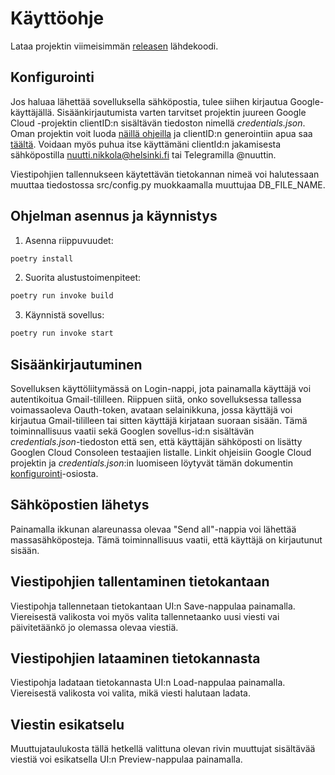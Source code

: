 # Käyttöohje

Lataa projektin viimeisimmän [releasen](https://github.com/nualn/ot-harjoitustyo/releases) lähdekoodi.

## Konfigurointi
Jos haluaa lähettää sovelluksella sähköpostia, tulee siihen kirjautua Google-käyttäjällä. Sisäänkirjautumista varten tarvitset projektin juureen Google Cloud -projektin clientID:n sisältävän tiedoston nimellä *credentials.json*. Oman projektin voit luoda [näillä ohjeilla](https://developers.google.com/workspace/guides/create-project) ja clientID:n generointiin apua saa [täältä](https://developers.google.com/gmail/api/quickstart/python#set_up_your_environment). Voidaan myös puhua itse käyttämäni clientId:n jakamisesta sähköpostilla nuutti.nikkola@helsinki.fi tai Telegramilla @nuuttin.

Viestipohjien tallennukseen käytettävän tietokannan nimeä voi halutessaan muuttaa tiedostossa src/config.py muokkaamalla muuttujaa DB_FILE_NAME.

## Ohjelman asennus ja käynnistys
1. Asenna riippuvuudet:
```bash
poetry install
```

2. Suorita alustustoimenpiteet:

```bash
poetry run invoke build
```

3. Käynnistä sovellus:
```bash
poetry run invoke start
```

## Sisäänkirjautuminen

Sovelluksen käyttöliitymässä on Login-nappi, jota painamalla käyttäjä voi autentikoitua Gmail-tililleen. Riippuen siitä, onko sovelluksessa tallessa voimassaoleva Oauth-token, avataan selainikkuna, jossa käyttäjä voi kirjautua Gmail-tililleen tai sitten käyttäjä kirjataan suoraan sisään. Tämä toiminnallisuus vaatii sekä Googlen sovellus-id:n sisältävän *credentials.json*-tiedoston että sen, että käyttäjän sähköposti on lisätty Googlen Cloud Consoleen testaajien listalle.
Linkit ohjeisiin Google Cloud projektin ja *credentials.json*:in luomiseen löytyvät tämän dokumentin [konfigurointi](#konfigurointi)-osiosta.


## Sähköpostien lähetys

Painamalla ikkunan alareunassa olevaa "Send all"-nappia voi lähettää massasähköposteja. Tämä toiminnallisuus vaatii, että käyttäjä on kirjautunut sisään.


## Viestipohjien tallentaminen tietokantaan

Viestipohja tallennetaan tietokantaan UI:n Save-nappulaa painamalla. Viereisestä valikosta voi myös valita tallennetaanko uusi viesti vai päivitetäänkö jo olemassa olevaa viestiä.


## Viestipohjien lataaminen tietokannasta

Viestipohja ladataan tietokannasta UI:n Load-nappulaa painamalla. Viereisestä valikosta voi valita, mikä viesti halutaan ladata.


## Viestin esikatselu

Muuttujataulukosta tällä hetkellä valittuna olevan rivin muuttujat sisältävää viestiä voi esikatsella UI:n Preview-nappulaa painamalla.

